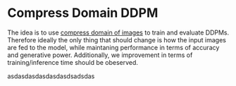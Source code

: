 # Compress Domain DDPM

The idea is to use [compress domain of images](https://www.researchgate.net/publication/358137310_Usage_of_compressed_domain_in_fast_frameworks) to train and evaluate DDPMs. Therefore ideally the only thing that should change is how the input images are fed to the model, while maintaning performance in terms of accuracy and generative power. Additionally, we improvement in terms of training/inference time should be obeserved.

asdasdasdasdasdasdsadsdas
